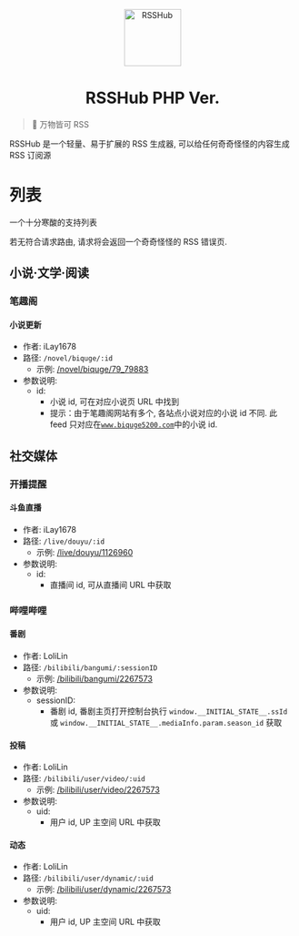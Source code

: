 <p align="center">
<img src="https://i.imgur.com/NZpRScX.png" alt="RSSHub" width="100">
</p>
<h1 align="center">RSSHub PHP Ver.</h1>

> 🍰 万物皆可 RSS

RSSHub 是一个轻量、易于扩展的 RSS 生成器, 可以给任何奇奇怪怪的内容生成 RSS 订阅源

# 列表

一个十分寒酸的支持列表

若无符合请求路由, 请求将会返回一个奇奇怪怪的 RSS 错误页.

## 小说·文学·阅读

### 笔趣阁

#### 小说更新

- 作者: iLay1678
- 路径: `/novel/biquge/:id`
  - 示例: [/novel/biquge/79_79883](/novel/biquge/79_79883)
- 参数说明:
  - id:
    - 小说 id, 可在对应小说页 URL 中找到
    - 提示：由于笔趣阁网站有多个, 各站点小说对应的小说 id 不同. 此 feed 只对应在[`www.biquge5200.com`](https://www.biquge5200.com/)中的小说 id.


## 社交媒体

### 开播提醒

#### 斗鱼直播

- 作者: iLay1678
- 路径: `/live/douyu/:id`
  - 示例: [/live/douyu/1126960](/live/douyu/1126960)
- 参数说明:
  - id:
    - 直播间 id, 可从直播间 URL 中获取

### 哔哩哔哩

#### 番剧

- 作者: LoliLin
- 路径: `/bilibili/bangumi/:sessionID`
  - 示例: [/bilibili/bangumi/2267573](/bilibili/bangumi/2267573)
- 参数说明:
  - sessionID:
    - 番剧 id, 番剧主页打开控制台执行 `window.__INITIAL_STATE__.ssId` 或 `window.__INITIAL_STATE__.mediaInfo.param.season_id` 获取

#### 投稿

- 作者: LoliLin
- 路径: `/bilibili/user/video/:uid`
  - 示例: [/bilibili/user/video/2267573](/bilibili/user/video/2267573)
- 参数说明:
  - uid:
    - 用户 id, UP 主空间 URL 中获取

#### 动态

- 作者: LoliLin
- 路径: `/bilibili/user/dynamic/:uid`
  - 示例: [/bilibili/user/dynamic/2267573](/bilibili/user/dynamic/2267573)
- 参数说明:
  - uid:
    - 用户 id, UP 主空间 URL 中获取
